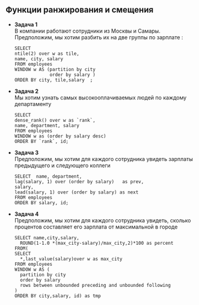 ## Функции ранжирования и смещения

- **Задача 1**
<br>В компании работают сотрудники из Москвы и Самары. Предположим, мы хотим разбить их на две группы по зарплате
:
    ```
    SELECT
    ntile(2) over w as tile,
    name, city, salary
    FROM employees
    WINDOW w AS (partition by city 
                 order by salary )
    ORDER BY city, tile,salary  ;
 
    ```

- **Задача 2**
<br> Мы хотим узнать самых высокооплачиваемых людей по каждому департаменту
  ```
  SELECT
  dense_rank() over w as `rank`,
  name, department, salary
  FROM employees
  WINDOW w as (order by salary desc)
  ORDER BY `rank`, id;
    ```
- **Задача 3**
  <br>Предположим, мы хотим для каждого сотрудника увидеть зарплаты предыдущего и следующего коллеги    
    ```
    SELECT  name, department,
    lag(salary, 1) over (order by salary)   as prev,
    salary,
    lead(salary, 1) over (order by salary) as next
    FROM employees
    ORDER BY salary, id;
    ```    
- **Задача 4**
<br>Предположим, мы хотим для каждого сотрудника увидеть, сколько процентов составляет его зарплата от максимальной в городе

    ```
    SELECT name,city,salary,
      ROUND(1-1.0 *(max_city-salary)/max_city,2)*100 as percent  
    FROM(
    SELECT
      *,last_value(salary)over w as max_city
    FROM employees
    WINDOW w AS (
      partition by city
      order by salary
      rows between unbounded preceding and unbounded following
    )
    ORDER BY city,salary, id) as tmp
    ```

    
    
